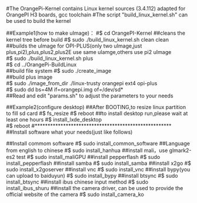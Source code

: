 #The OrangePi-Kernel contains Linux kernel sources (3.4.112) adapted for OrangePI H3 boards, gcc toolchain
#The script "build_linux_kernel.sh" can be used to build the kernel


##Example1(how to make uImage)：
#$ cd OrangePI-Kernel
##cleans the kernel tree before build
#$ sudo ./build_linux_kernel.sh clean clean   
##builds the uImage for OPI-PLUS(only two uImage,just plus,pi2),plus,plus2,plus2E use same uIamge,others use pi2 uImage                    
#$ sudo ./build_linux_kernel.sh plus                              
#$ cd ../OrangePi-BuildLinux  
##build file system
#$ sudo ./create_image    
##build plus image                                        
#$ sudo ./image_from_dir ./linux-trusty orangepi ext4 opi-plus    
#$ sudo dd bs=4M if=orangepi.img of=/dev/sd*                  
##Read and edit "params.sh" to adjust the parameters to your needs


##Example2(configure desktop)
##After BOOTING,to resize linux partition to fill sd card
#$ fs_resize
#$ reboot
##to install desktop run,please wait at least one hours
#$ install_lxde_desktop  
#$ reboot
#*****************************************************          
##Install software what your needs(just like follows)


##Install commom software 
#$ sudo install_common_software
##Language from english to chinese
#$ sudo install_hanhua
##install mali，use glmark2-es2 test
#$ sudo install_maliGPU
##install pepperflash
#$ sudo install_pepperflash
##install samba
#$ sudo install_samba
##install x2go
#$ sudo install_x2goserver
##install vnc
#$ sudo install_vnc
##install bypy(you can upload to baiduyun)
#$ sudo install_bypy
##install btsync
#$ sudo install_btsync
##install ibus chinese input method
#$ sudo install_ibus_shuru
##install the camera driver, can be used to provide the official website of the camera
#$ sudo install_camera_ko
